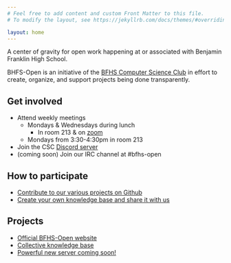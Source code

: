 ```yaml
---
# Feel free to add content and custom Front Matter to this file.
# To modify the layout, see https://jekyllrb.com/docs/themes/#overriding-theme-defaults

layout: home
---
```

A center of gravity for open work happening at or associated with Benjamin Franklin High School.

BHFS-Open is an initiative of the [BFHS Computer Science Club](/csc) in effort to create, organize, and support projects being done transparently.

## Get involved
- Attend weekly meetings
  - Mondays & Wednesdays during lunch
    - In room 213 & on [zoom](https://bfhsla-org.zoom.us/j/92158323105?pwd=UUh5eFpXOVkwZmNQMExIS2hrZ2RwQT09) 
  - Mondays from 3:30-4:30pm in room 213
- Join the CSC [Discord server](https://discord.gg/kUd3m8HMG8)
- (coming soon) Join our IRC channel at #bfhs-open

## How to participate
- [Contribute to our various projects on Github](https://github.com/BFHS-Open)
- [Create your own knowledge base and share it with us](https://github.com/BFHS-Open/knowledge-base)


## Projects
- [Official BFHS-Open website](https://github.com/BFHS-Open/bfhs-open.github.io)
- [Collective knowledge base](https://github.com/BFHS-Open/knowledge-base)
- [Powerful new server coming soon!](https://github.com/BFHS-Open/server-admin)
